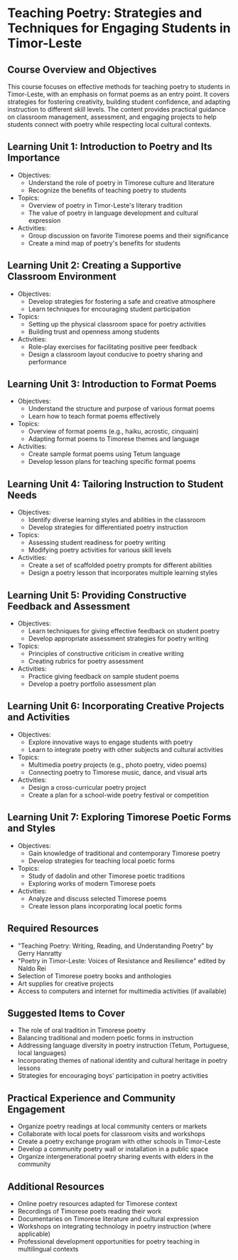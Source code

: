 # Teaching Poetry: Strategies and Techniques for Engaging Students in Timor-Leste

## Course Overview and Objectives

This course focuses on effective methods for teaching poetry to students in Timor-Leste, with an emphasis on format poems as an entry point. It covers strategies for fostering creativity, building student confidence, and adapting instruction to different skill levels. The content provides practical guidance on classroom management, assessment, and engaging projects to help students connect with poetry while respecting local cultural contexts.

## Learning Unit 1: Introduction to Poetry and Its Importance
- Objectives:
  * Understand the role of poetry in Timorese culture and literature
  * Recognize the benefits of teaching poetry to students
- Topics:
  * Overview of poetry in Timor-Leste's literary tradition
  * The value of poetry in language development and cultural expression
- Activities:
  * Group discussion on favorite Timorese poems and their significance
  * Create a mind map of poetry's benefits for students

## Learning Unit 2: Creating a Supportive Classroom Environment
- Objectives:
  * Develop strategies for fostering a safe and creative atmosphere
  * Learn techniques for encouraging student participation
- Topics:
  * Setting up the physical classroom space for poetry activities
  * Building trust and openness among students
- Activities:
  * Role-play exercises for facilitating positive peer feedback
  * Design a classroom layout conducive to poetry sharing and performance

## Learning Unit 3: Introduction to Format Poems
- Objectives:
  * Understand the structure and purpose of various format poems
  * Learn how to teach format poems effectively
- Topics:
  * Overview of format poems (e.g., haiku, acrostic, cinquain)
  * Adapting format poems to Timorese themes and language
- Activities:
  * Create sample format poems using Tetum language
  * Develop lesson plans for teaching specific format poems

## Learning Unit 4: Tailoring Instruction to Student Needs
- Objectives:
  * Identify diverse learning styles and abilities in the classroom
  * Develop strategies for differentiated poetry instruction
- Topics:
  * Assessing student readiness for poetry writing
  * Modifying poetry activities for various skill levels
- Activities:
  * Create a set of scaffolded poetry prompts for different abilities
  * Design a poetry lesson that incorporates multiple learning styles

## Learning Unit 5: Providing Constructive Feedback and Assessment
- Objectives:
  * Learn techniques for giving effective feedback on student poetry
  * Develop appropriate assessment strategies for poetry writing
- Topics:
  * Principles of constructive criticism in creative writing
  * Creating rubrics for poetry assessment
- Activities:
  * Practice giving feedback on sample student poems
  * Develop a poetry portfolio assessment plan

## Learning Unit 6: Incorporating Creative Projects and Activities
- Objectives:
  * Explore innovative ways to engage students with poetry
  * Learn to integrate poetry with other subjects and cultural activities
- Topics:
  * Multimedia poetry projects (e.g., photo poetry, video poems)
  * Connecting poetry to Timorese music, dance, and visual arts
- Activities:
  * Design a cross-curricular poetry project
  * Create a plan for a school-wide poetry festival or competition

## Learning Unit 7: Exploring Timorese Poetic Forms and Styles
- Objectives:
  * Gain knowledge of traditional and contemporary Timorese poetry
  * Develop strategies for teaching local poetic forms
- Topics:
  * Study of dadolin and other Timorese poetic traditions
  * Exploring works of modern Timorese poets
- Activities:
  * Analyze and discuss selected Timorese poems
  * Create lesson plans incorporating local poetic forms

## Required Resources

- "Teaching Poetry: Writing, Reading, and Understanding Poetry" by Gerry Hanratty
- "Poetry in Timor-Leste: Voices of Resistance and Resilience" edited by Naldo Rei
- Selection of Timorese poetry books and anthologies
- Art supplies for creative projects
- Access to computers and internet for multimedia activities (if available)

## Suggested Items to Cover

- The role of oral tradition in Timorese poetry
- Balancing traditional and modern poetic forms in instruction
- Addressing language diversity in poetry instruction (Tetum, Portuguese, local languages)
- Incorporating themes of national identity and cultural heritage in poetry lessons
- Strategies for encouraging boys' participation in poetry activities

## Practical Experience and Community Engagement

- Organize poetry readings at local community centers or markets
- Collaborate with local poets for classroom visits and workshops
- Create a poetry exchange program with other schools in Timor-Leste
- Develop a community poetry wall or installation in a public space
- Organize intergenerational poetry sharing events with elders in the community

## Additional Resources

- Online poetry resources adapted for Timorese context
- Recordings of Timorese poets reading their work
- Documentaries on Timorese literature and cultural expression
- Workshops on integrating technology in poetry instruction (where applicable)
- Professional development opportunities for poetry teaching in multilingual contexts